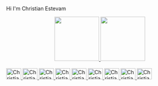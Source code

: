 Hi I'm Christian Estevam

<div align="center">
  <a href="https://github.com/christianestevam">
  <img height="120em" src="https://github-readme-stats.vercel.app/api?username=christianestevam&show_icons=true&theme=tokyonight&include_all_commits=true&count_private=true"/>
  <img height="120em" src="https://github-readme-stats.vercel.app/api/top-langs/?username=christianestevam&layout=compact&langs_count=7&theme=tokyonight"/>
</div>
  
 <div style="display: inline_block"><br>
   
   <img alt="Christian-r" height="30" width="40" src="https://cdn.jsdelivr.net/gh/devicons/devicon/icons/javascript/javascript-original.svg" />
   <img alt="Christian-r" height="30" width="40" src="https://cdn.jsdelivr.net/gh/devicons/devicon/icons/typescript/typescript-original.svg" />
   <img alt="Christian-r" height="30" width="40" src="https://cdn.jsdelivr.net/gh/devicons/devicon/icons/docker/docker-original.svg" />
   <img alt="Christian-r" height="30" width="40" src="https://cdn.jsdelivr.net/gh/devicons/devicon/icons/googlecloud/googlecloud-original.svg" />
   <img alt="Christian-r" height="30" width="40" src="https://cdn.jsdelivr.net/gh/devicons/devicon/icons/git/git-original.svg" />
   <img alt="Christian-r" height="30" width="40" src="https://cdn.jsdelivr.net/gh/devicons/devicon/icons/vscode/vscode-original.svg" />
   <img alt="Christian-r" height="30" width="40" src="https://cdn.jsdelivr.net/gh/devicons/devicon/icons/react/react-original.svg" />
   <img alt="Christian-r" height="30" width="40" src="https://cdn.jsdelivr.net/gh/devicons/devicon/icons/python/python-original.svg" />
   <img alt="Christian-r" height="30" width="40" src="https://cdn.jsdelivr.net/gh/devicons/devicon/icons/firebase/firebase-plain.svg" />
   
